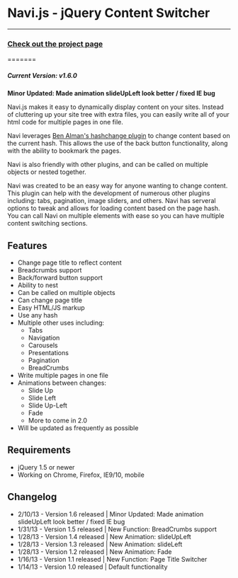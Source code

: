<h1>Navi.js - jQuery Content Switcher</h1>
<hr/>
<h3><a href="http://navi.grantcr.com">Check out the project page</a></h3>
=======
<h5>Current Version: <strong>v1.6.0</strong></h5>
<strong>Minor Updated: Made animation slideUpLeft look better / fixed IE bug</strong>


Navi.js makes it easy to dynamically display content on your sites. Instead of cluttering up your site tree with extra files, you can easily write all of your html code for multiple pages in one file.

Navi leverages <a href="http://benalman.com/projects/jquery-hashchange-plugin/">Ben Alman's hashchange plugin</a> to change content based on the current hash. This allows the use of the back button functionality, along with the ability to bookmark the pages.

Navi is also friendly with other plugins, and can be called on multiple objects or nested together.

Navi was created to be an easy way for anyone wanting to change content. This plugin can help with the development of numerous other plugins including: tabs, pagination, image sliders, and others. Navi has serveral options to tweak and allows for loading content based on the page hash. You can call Navi on multiple elements with ease so you can have multiple content switching sections.

<h2>Features</h2>
<ul>
  <li>Change page title to reflect content</li>
  <li>Breadcrumbs support</li>
  <li>Back/forward button support</li>
  <li>Ability to nest</li>
  <li>Can be called on multiple objects</li>
  <li>Can change page title</li>
  <li>Easy HTML/JS markup</li>
  <li>Use any hash</li>
  <li>Multiple other uses including:
    <ul>
      <li>Tabs</li>
      <li>Navigation</li>
      <li>Carousels</li>
      <li>Presentations</li>
      <li>Pagination</li>
      <li>BreadCrumbs</li>
    </ul>
  </li>
  <li>Write multiple pages in one file</li>
  <li>Animations between changes:
    <ul>
      <li>Slide Up</li>
      <li>Slide Left</li>
      <li>Slide Up-Left</li>
      <li>Fade</li>
      <li>More to come in 2.0</li>
    </ul>
  </li>
  <li>Will be updated as frequently as possible</li>
</ul>
<h2>Requirements</h2>
  <ul>
    <li>jQuery 1.5 or newer</li>
    <li>Working on Chrome, Firefox, IE9/10, mobile</li>
  </ul>
<h2>Changelog</h2>
<ul>
  <li>2/10/13 - Version 1.6 released | Minor Updated: Made animation slideUpLeft look better / fixed IE bug</li>
  <li>1/31/13 - Version 1.5 released | New Function: BreadCrumbs support</li>
  <li>1/28/13 - Version 1.4 released | New Animation: slideUpLeft</li>
  <li>1/28/13 - Version 1.3 released | New Animation: slideLeft</li>
  <li>1/28/13 - Version 1.2 released | New Animation: Fade</li>
  <li>1/16/13 - Version 1.1 released | New Function: Page Title Switcher</li>
  <li>1/14/13 - Version 1.0 released | Default functionality</li>
</ul>
